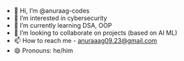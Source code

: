 - 👋 Hi, I’m @anuraag-codes
- 👀 I’m interested in cybersecurity
- 🌱 I’m currently learning DSA, OOP
- 💞️ I’m looking to collaborate on projects (based on AI ML)
- 📫 How to reach me - anuraaag09.23@gmail.com
- 😄 Pronouns: he/him

<!---
anuraag-codes/anuraag-codes is a ✨ special ✨ repository because its `README.md` (this file) appears on your GitHub profile.
You can click the Preview link to take a look at your changes.
--->
